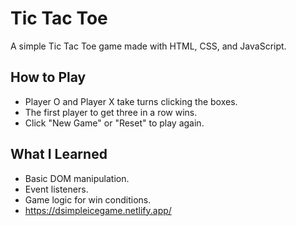 # Tic Tac Toe

A simple Tic Tac Toe game made with HTML, CSS, and JavaScript.

## How to Play
- Player O and Player X take turns clicking the boxes.
- The first player to get three in a row wins.
- Click "New Game" or "Reset" to play again.

## What I Learned
- Basic DOM manipulation.
- Event listeners.
- Game logic for win conditions.
- https://dsimpleicegame.netlify.app/
